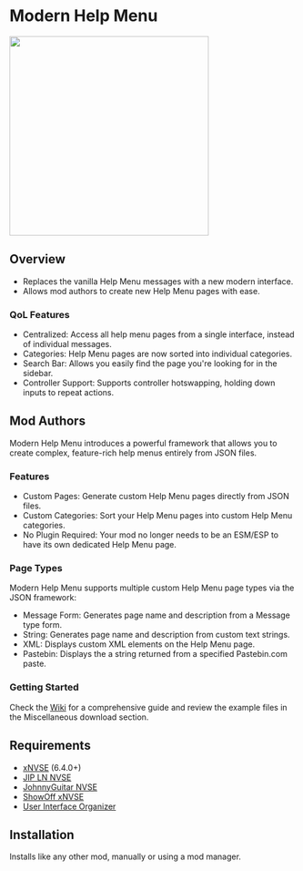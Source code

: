 # Modern Help Menu
<p align="left">
    <img height="350px" src="https://staticdelivery.nexusmods.com/mods/130/images/94135/94135-1759801129-909786007.png">
</p>

## Overview
- Replaces the vanilla Help Menu messages with a new modern interface.
- Allows mod authors to create new Help Menu pages with ease.

### QoL Features
- Centralized: Access all help menu pages from a single interface, instead of individual messages.
- Categories: Help Menu pages are now sorted into individual categories.
- Search Bar: Allows you easily find the page you're looking for in the sidebar.
- Controller Support: Supports controller hotswapping, holding down inputs to repeat actions.

## Mod Authors
Modern Help Menu introduces a powerful framework that allows you to create complex, feature-rich help menus entirely from JSON files.

### Features
- Custom Pages: Generate custom Help Menu pages directly from JSON files.
- Custom Categories: Sort your Help Menu pages into custom Help Menu categories.
- No Plugin Required: Your mod no longer needs to be an ESM/ESP to have its own dedicated Help Menu page.

### Page Types
Modern Help Menu supports multiple custom Help Menu page types via the JSON framework:
- Message Form: Generates page name and description from a Message type form.
- String: Generates page name and description from custom text strings.
- XML: Displays custom XML elements on the Help Menu page.
- Pastebin: Displays the a string returned from a specified Pastebin.com paste.

### Getting Started
Check the [Wiki](https://github.com/Stentorious/ModernHelpMenu-FNV/wiki) for a comprehensive guide and review the example files in the Miscellaneous download section.

## Requirements
- [xNVSE](https://www.nexusmods.com/newvegas/mods/67883) (6.4.0+)
- [JIP LN NVSE](https://www.nexusmods.com/newvegas/mods/58277)
- [JohnnyGuitar NVSE](https://www.nexusmods.com/newvegas/mods/66927)
- [ShowOff xNVSE](https://www.nexusmods.com/newvegas/mods/72541)
- [User Interface Organizer](https://www.nexusmods.com/newvegas/mods/57174)

## Installation
Installs like any other mod, manually or using a mod manager.
